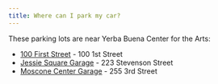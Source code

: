 ```yaml
---
title: Where can I park my car?
---
```


These parking lots are near Yerba Buena Center for the Arts:

- <a href="https://parking.com/san-francisco/lot/100-first-street?lot_id=12749&showListOnly=1&view=daily&sw&ne&facility&valet&general=&displayFullCity=0" rel="noopener noreferrer" target="_blank">100 First Street</a> - 100 1st Street
- <a href="https://lots.impark.com/IMP/EN?latlng=37.77038390870099,-122.4192867539673&zoom=14&_ga=2.244198342.258871032.1567603518-1382014239.1567603518#details=37,377" rel="noopener noreferrer" target="_blank">Jessie Square Garage</a> - 223 Stevenson Street
- <a href="https://www.sfmta.com/garages-lots/moscone-center-garage" rel="noopener noreferrer" target="_blank">Moscone Center Garage</a> - 255 3rd Street
